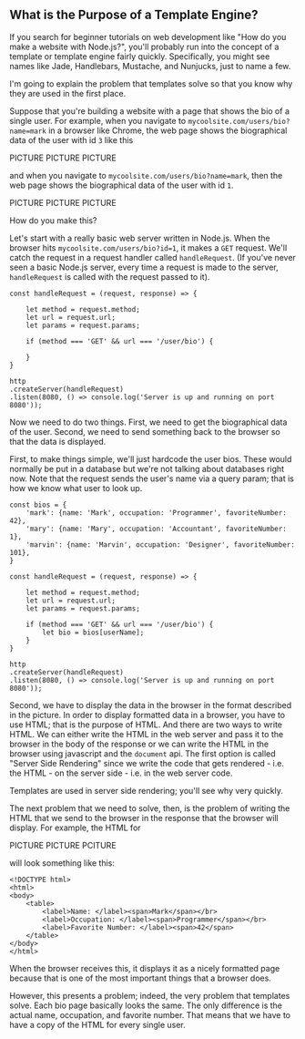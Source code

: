 What is the Purpose of a Template Engine?
---
If you search for beginner tutorials on web development like "How do you make
a website with Node.js?", you'll probably run into the concept of a template
or template engine fairly quickly. Specifically, you might see names like
Jade, Handlebars, Mustache, and Nunjucks, just to name a few.

I'm going to explain the problem that templates solve so that you know why they
are used in the first place.

Suppose that you're building a website with a page that shows the bio of a
single user. For example, when you navigate to `mycoolsite.com/users/bio?name=mark` in a
browser like Chrome, the web page shows the biographical data of the user with
id `3` like this

PICTURE
PICTURE
PICTURE

and when you navigate to `mycoolsite.com/users/bio?name=mark`, then the web page shows
the biographical data of the user with id `1`.

PICTURE
PICTURE
PICTURE

How do you make this?

Let's start with a really basic web server written in Node.js. When the browser
hits `mycoolsite.com/users/bio?id=1`, it makes a `GET` request. We'll catch
the request in a request handler called `handleRequest`. (If you've never seen
a basic Node.js server, every time a request is made to the server,
`handleRequest` is called with the request passed to it).

```
const handleRequest = (request, response) => {

    let method = request.method;
    let url = request.url;
    let params = request.params;

    if (method === 'GET' && url === '/user/bio') {

    }
}

http
.createServer(handleRequest)
.listen(8080, () => console.log('Server is up and running on port 8080'));
```

Now we need to do two things. First, we need to get the biographical data of
the user. Second, we need to send something back to the browser so that the data
is displayed.

First, to make things simple, we'll just hardcode the user bios. These would normally
be put in a database but we're not talking about databases right now. Note that
the request sends the user's name via a query param; that is how we know what
user to look up.

```
const bios = {
    'mark': {name: 'Mark', occupation: 'Programmer', favoriteNumber: 42},
    'mary': {name: 'Mary', occupation: 'Accountant', favoriteNumber: 1},
    'marvin': {name: 'Marvin', occupation: 'Designer', favoriteNumber: 101},
}

const handleRequest = (request, response) => {

    let method = request.method;
    let url = request.url;
    let params = request.params;

    if (method === 'GET' && url === '/user/bio') {
        let bio = bios[userName];
    }
}

http
.createServer(handleRequest)
.listen(8080, () => console.log('Server is up and running on port 8080'));
```

Second, we have to display the data in the browser in the format described in
the picture. In order to display formatted data in a browser, you have to use
HTML; that is the purpose of HTML. And there are two ways to write HTML. We can
either write the HTML in the web server and pass it to the browser in the body of
the response or we can write the HTML in the browser using javascript and the
`document` api. The first option is called "Server Side Rendering" since we
write the code that gets rendered - i.e. the HTML - on the server side - i.e.
in the web server code.

Templates are used in server side rendering; you'll see why very quickly.

The next problem that we need to solve, then, is the problem of writing the
HTML that we send to the browser in the response that the browser will display.
For example, the HTML for

PICTURE
PICTURE
PCITURE

will look something like this:

```
<!DOCTYPE html>
<html>
<body>
    <table>
        <label>Name: </label><span>Mark</span></br>
        <label>Occupation: </label><span>Programmer</span></br>
        <label>Favorite Number: </label><span>42</span>
    </table>
</body>
</html>
```
When the browser receives this, it displays it as a nicely formatted page because
that is one of the most important things that a browser does.



However, this presents a problem; indeed, the very problem that templates solve.
Each bio page basically looks the same. The only difference is the actual name,
occupation, and favorite number. That means that we have to have a copy of the
HTML for every single user.
